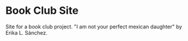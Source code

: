 # Book Club Site
Site for a book club project.
"I am not your perfect mexican daughter" by Erika L. Sánchez.